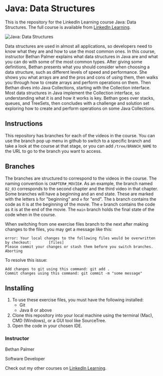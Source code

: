 # Java: Data Structures
This is the repository for the LinkedIn Learning course Java: Data Structures. The full course is available from [LinkedIn Learning][lil-course-url].

![Java: Data Structures][lil-thumbnail-url] 

Data structures are used in almost all applications, so developers need to know what they are and how to use the most common ones. In this course, instructor Bethan Palmer explains what data structures in Java are and what you can do with some of the most common types. After giving some definitions, Bethan presents what you should consider when choosing a data structure, such as different levels of speed and performance. She shows you what arrays are and the pros and cons of using them, then walks you through how to create arrays and perform operations on them. Then Bethan dives into Java Collections, starting with the Collection interface. Most data structures in Java implement the Collection interface, so understanding what it is and how it works is key. Bethan goes over stacks, queues, and TreeSets, then concludes with a challenge and solution set exploring how to create and perform operations on some Java Collections.

## Instructions
This repository has branches for each of the videos in the course. You can use the branch pop up menu in github to switch to a specific branch and take a look at the course at that stage, or you can add `/tree/BRANCH_NAME` to the URL to go to the branch you want to access.

## Branches
The branches are structured to correspond to the videos in the course. The naming convention is `CHAPTER#_MOVIE#`. As an example, the branch named `02_03` corresponds to the second chapter and the third video in that chapter. 
Some branches will have a beginning and an end state. These are marked with the letters `b` for "beginning" and `e` for "end". The `b` branch contains the code as it is at the beginning of the movie. The `e` branch contains the code as it is at the end of the movie. The `main` branch holds the final state of the code when in the course.

When switching from one exercise files branch to the next after making changes to the files, you may get a message like this:

    error: Your local changes to the following files would be overwritten by checkout:        [files]
    Please commit your changes or stash them before you switch branches.
    Aborting

To resolve this issue:
	
    Add changes to git using this command: git add .
	Commit changes using this command: git commit -m "some message"

## Installing
1. To use these exercise files, you must have the following installed:
    - Git
    - Java 8 or above
2. Clone this repository into your local machine using the terminal (Mac), CMD (Windows), or a GUI tool like SourceTree.
3. Open the code in your chosen IDE.



### Instructor

Bethan Palmer 
                            
Software Developer

                            

Check out my other courses on [LinkedIn Learning](https://www.linkedin.com/learning/instructors/bethan-palmer).

[lil-course-url]: https://www.linkedin.com/learning/java-data-structures-14403471
[lil-thumbnail-url]: https://cdn.lynda.com/course/3001429/3001429-1637691383533-16x9.jpg
